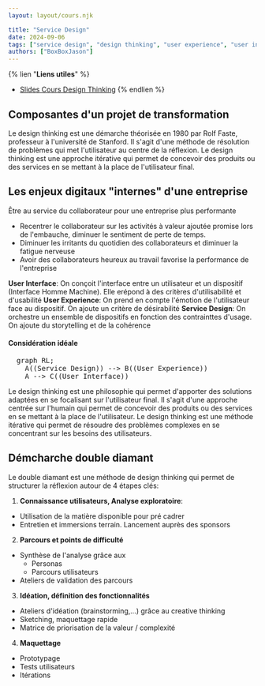 ```yaml
---
layout: layout/cours.njk

title: "Service Design"
date: 2024-09-06
tags: ["service design", "design thinking", "user experience", "user interface"]
authors: ["BoxBoxJason"]
---
```


{% lien "**Liens utiles**" %}
- [Slides Cours Design Thinking](./assets/documents/service_design.pdf)
{% endlien %}

## Composantes d'un projet de transformation

Le design thinking est une démarche théorisée en 1980 par Rolf Faste, professeur à l'université de Stanford. Il s'agit d'une méthode de résolution de problèmes qui met l'utilisateur au centre de la réflexion. Le design thinking est une approche itérative qui permet de concevoir des produits ou des services en se mettant à la place de l'utilisateur final.

## Les enjeux digitaux "internes" d'une entreprise
Être au service du collaborateur pour une entreprise plus performante

- Recentrer le collaborateur sur les activités à valeur ajoutée promise lors de l'embauche, diminuer le sentiment de perte de temps.
- Diminuer les irritants du quotidien des collaborateurs et diminuer la fatigue nerveuse
- Avoir des collaborateurs heureux au travail favorise la performance de l'entreprise

**User Interface**: On conçoit l'interface entre un utilisateur et un dispositif (Interface Homme Machine). Elle erépond à des critères d'utilisabilité et d'usabilité
**User Experience**: On prend en compte l'émotion de l'utilisateur face au dispositif. On ajoute un critère de désirabilité
**Service Design**: On orchestre un ensemble de dispositifs en fonction des contrainttes d'usage. On ajoute du storytelling et de la cohérence

#### Considération idéale

<pre class="mermaid" style="background-color: transparent;">
  graph RL;
    A((Service Design)) --> B((User Experience))
    A --> C((User Interface))
</pre>

Le design thinking est une philosophie qui permet d'apporter des solutions adaptées en se focalisant sur l'utilisateur final. Il s'agit d'une approche centrée sur l'humain qui permet de concevoir des produits ou des services en se mettant à la place de l'utilisateur. Le design thinking est une méthode itérative qui permet de résoudre des problèmes complexes en se concentrant sur les besoins des utilisateurs.

## Démcharche double diamant

Le double diamant est une méthode de design thinking qui permet de structurer la réflexion autour de 4 étapes clés:
1. **Connaissance utilisateurs, Analyse exploratoire**:
  - Utilisation de la matière disponible pour pré cadrer
  - Entretien et immersions terrain. Lancement auprès des sponsors
2. **Parcours et points de difficulté**
  - Synthèse de l'analyse grâce aux
    - Personas
    - Parcours utilisateurs
  - Ateliers de validation des parcours
3. **Idéation, définition des fonctionnalités**
  - Ateliers d'idéation (brainstorming,...) grâce au creative thinking
  - Sketching, maquettage rapide
  - Matrice de priorisation de la valeur / complexité
4. **Maquettage**
  - Prototypage
  - Tests utilisateurs
  - Itérations
